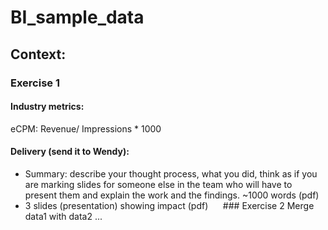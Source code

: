 # BI_sample_data

## Context:

### Exercise 1

#### Industry metrics:
eCPM: Revenue/ Impressions * 1000

#### Delivery (send it to Wendy):
- Summary: describe your thought process, what you did, think as if you are marking slides for someone else in the team who will have to present them and explain the work and the findings. ~1000 words (pdf)
- 3 slides (presentation) showing impact (pdf)
 
 
 ### Exercise 2
Merge data1 with data2 ... 

